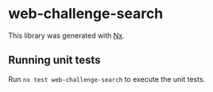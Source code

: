 # web-challenge-search

This library was generated with [Nx](https://nx.dev).

## Running unit tests

Run `nx test web-challenge-search` to execute the unit tests.
